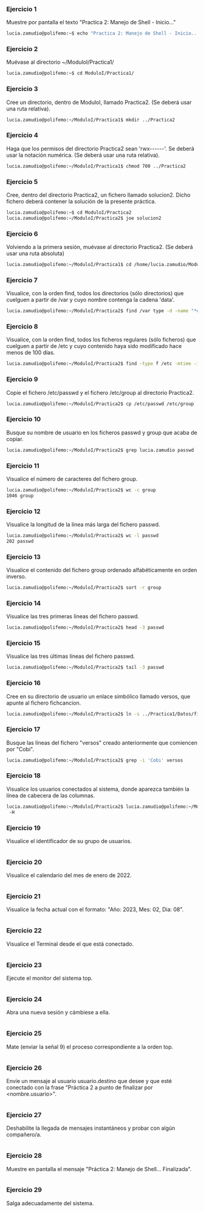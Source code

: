 ### Ejercicio 1
Muestre por pantalla el texto "Practica 2: Manejo de Shell - Inicio..."
```bash
lucia.zamudio@polifemo:~$ echo "Practica 2: Manejo de Shell - Inicio..."
```

### Ejercicio 2
Muévase al directorio ~/ModuloI/Practica1/
```bash
lucia.zamudio@polifemo:~$ cd ModuloI/Practica1/
```

### Ejercicio 3
Cree un directorio, dentro de ModuloI, llamado Practica2. (Se deberá usar una ruta relativa).
```bash
lucia.zamudio@polifemo:~/ModuloI/Practica1$ mkdir ../Practica2
```

### Ejercicio 4
Haga que los permisos del directorio Practica2 sean 'rwx------'. Se deberá usar la notación numérica. (Se deberá usar una ruta relativa).
```bash
lucia.zamudio@polifemo:~/ModuloI/Practica1$ chmod 700 ../Practica2
```

### Ejercicio 5
Cree, dentro del directorio Practica2, un fichero llamado solucion2. Dicho fichero deberá contener la solución de la presente práctica.
```bash
lucia.zamudio@polifemo:~$ cd ModuloI/Practica2
lucia.zamudio@polifemo:~/ModuloI/Practica2$ joe solucion2
```

### Ejercicio 6
Volviendo a la primera sesión, muévase al directorio Practica2. (Se deberá usar una ruta absoluta)
```bash
lucia.zamudio@polifemo:~/ModuloI/Practica1$ cd /home/lucia.zamudio/ModuloI/Practica2
```

### Ejercicio 7
Visualice, con la orden find, todos los directorios (sólo directorios) que cuelguen a partir de /var y cuyo nombre contenga la cadena 'data'.
```bash
lucia.zamudio@polifemo:~/ModuloI/Practica2$ find /var type -d -name "*data*"
```

### Ejercicio 8
Visualice, con la orden find, todos los ficheros regulares (sólo ficheros) que cuelguen a partir de /etc y cuyo contenido haya sido modificado hace menos de 100 días.
```bash
lucia.zamudio@polifemo:~/ModuloI/Practica2$ find -type f /etc -mtime -100
```

### Ejercicio 9
Copie el fichero /etc/passwd y el fichero /etc/group al directorio Practica2.
```bash
lucia.zamudio@polifemo:~/ModuloI/Practica2$ cp /etc/passwd /etc/group .
```

### Ejercicio 10
Busque su nombre de usuario en los ficheros passwd y group que acaba de copiar.
```bash
lucia.zamudio@polifemo:~/ModuloI/Practica2$ grep lucia.zamudio passwd
```

### Ejercicio 11
Visualice el número de caracteres del fichero group.
```bash
lucia.zamudio@polifemo:~/ModuloI/Practica2$ wc -c group
1046 group
```

### Ejercicio 12
Visualice la longitud de la línea más larga del fichero passwd.
```bash
lucia.zamudio@polifemo:~/ModuloI/Practica2$ wc -l passwd
202 passwd
```

### Ejercicio 13
Visualice el contenido del fichero group ordenado alfabéticamente en orden inverso.
```bash
lucia.zamudio@polifemo:~/ModuloI/Practica2$ sort -r group
```

### Ejercicio 14
Visualice las tres primeras líneas del fichero passwd.
```bash
lucia.zamudio@polifemo:~/ModuloI/Practica2$ head -3 passwd
```

### Ejercicio 15
Visualice las tres últimas líneas del fichero passwd.
```bash
lucia.zamudio@polifemo:~/ModuloI/Practica2$ tail -3 passwd
```

### Ejercicio 16
Cree en su directorio de usuario un enlace simbólico llamado versos, que apunte al fichero fichcancion.
```bash
lucia.zamudio@polifemo:~/ModuloI/Practica2$ ln -s ../Practica1/Datos/fichcancion versos
```

### Ejercicio 17
Busque las líneas del fichero "versos" creado anteriormente que comiencen por "Cobi".
```bash
lucia.zamudio@polifemo:~/ModuloI/Practica2$ grep -i 'Cobi' versos
```

### Ejercicio 18
Visualice los usuarios conectados al sistema, donde aparezca también la línea de cabecera de las columnas.
```bash
lucia.zamudio@polifemo:~/ModuloI/Practica2$ lucia.zamudio@polifemo:~/ModuloI/Practica2$ who
 -H
```

### Ejercicio 19
Visualice el identificador de su grupo de usuarios.
```bash

```

### Ejercicio 20
Visualice el calendario del mes de enero de 2022.
```bash

```

### Ejercicio 21
Visualice la fecha actual con el formato: "Año: 2023, Mes: 02, Dia: 08".
```bash

```

### Ejercicio 22
Visualice el Terminal desde el que está conectado.
```bash

```

### Ejercicio 23
Ejecute el monitor del sistema top.
```bash

```

### Ejercicio 24
Abra una nueva sesión y cámbiese a ella.
```bash

```

### Ejercicio 25
Mate (enviar la señal 9) el proceso correspondiente a la orden top.
```bash

```

### Ejercicio 26
Envíe un mensaje al usuario usuario.destino que desee y que esté conectado con la frase "Práctica 2 a punto de finalizar por <nombre.usuario>".
```bash

```

### Ejercicio 27
Deshabilite la llegada de mensajes instantáneos y probar con algún compañero/a.
```bash

```

### Ejercicio 28
Muestre en pantalla el mensaje "Práctica 2: Manejo de Shell... Finalizada".
```bash

```

### Ejercicio 29
Salga adecuadamente del sistema.
```bash

```
